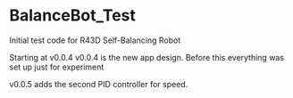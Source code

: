 # BalanceBot_Test

Initial test code for R43D Self-Balancing Robot


Starting at v0.0.4
v0.0.4 is the new app design.  Before this everything was set up just for experiment

v0.0.5 adds the second PID controller for speed.  

